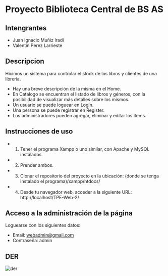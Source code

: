 # Proyecto Biblioteca Central de BS AS

## Intengrantes
- Juan Ignacio Muñiz Iradi
- Valentin Perez Larrieste  

## Descripcion

Hicimos un sistema para controlar el stock de los libros y clientes de una libreria.
- Hay una breve descripción de la misma en el Home.
- En Catalogo se encuentran el listado de libros y géneros, con la posibilidad de visualizar más detalles sobre los mismos.
- Un usuario se puede loguear en Login.
- Una persona se puede registrar en Register.
- Los administradores pueden agregar, eliminar y editar los ítems.


## Instrucciones de uso

- 1. Tener el programa Xampp o uno similar, con Apache y MySQL instalados.
- 2. Prender ambos.
- 3. Clonar el repositorio del proyecto en la ubicación: (donde se tenga instalado el programa)/xampp/htdocs/
- 4. Desde tu navegador web, acceder a la siguiente URL: http://localhost/TPE-Web-2/


## Acceso a la administración de la página

Loguearse con los siguientes datos:
- Email: webadmin@gmail.com
- Contraseña: admin 

## DER
![der](https://github.com/user-attachments/assets/cc60ec50-4285-44c1-b784-a4b53f1f986c)
